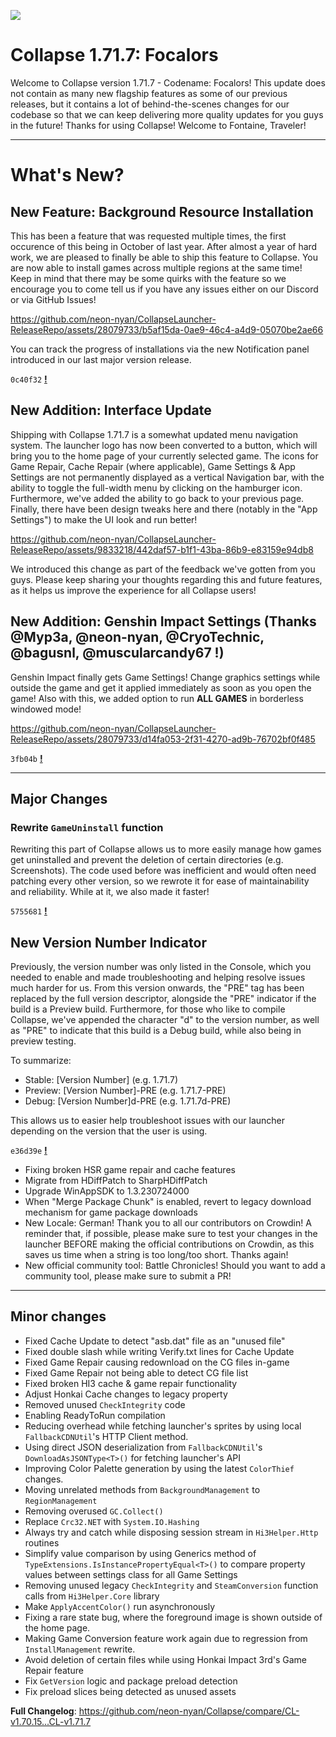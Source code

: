 ![](https://raw.githubusercontent.com/neon-nyan/CollapseLauncher-Page/main/images/banner202304.webp)

# Collapse 1.71.7: Focalors
Welcome to Collapse version 1.71.7 - Codename: Focalors! This update does not contain as many new flagship features as some of our previous releases, but it contains a lot of behind-the-scenes changes for our codebase so that we can keep delivering more quality updates for you guys in the future! Thanks for using Collapse! Welcome to Fontaine, Traveler!

***

# What's New?
## New Feature: Background Resource Installation
This has been a feature that was requested multiple times, the first occurence of this being in October of last year. After almost a year of hard work, we are pleased to finally be able to ship this feature to Collapse. You are now able to install games across multiple regions at the same time! Keep in mind that there may be some quirks with the feature so we encourage you to come tell us if you have any issues either on our Discord or via GitHub Issues!

https://github.com/neon-nyan/CollapseLauncher-ReleaseRepo/assets/28079733/b5af15da-0ae9-46c4-a4d9-05070be2ae66

You can track the progress of installations via the new Notification panel introduced in our last major version release.

``0c40f32`` [**!**](https://github.com/neon-nyan/Collapse/commit/0c40f322d88d1d9434ca4f0aec66074c93dedd6e) 

## New Addition: Interface Update
Shipping with Collapse 1.71.7 is a somewhat updated menu navigation system. The launcher logo has now been converted to a button, which will bring you to the home page of your currently selected game. The icons for Game Repair, Cache Repair (where applicable), Game Settings & App Settings are not permanently displayed as a vertical Navigation bar, with the ability to toggle the full-width menu by clicking on the hamburger icon. Furthermore, we've added the ability to go back to your previous page. Finally, there have been design tweaks here and there (notably in the "App Settings") to make the UI look and run better!

https://github.com/neon-nyan/CollapseLauncher-ReleaseRepo/assets/9833218/442daf57-b1f1-43ba-86b9-e83159e94db8

We introduced this change as part of the feedback we've gotten from you guys. Please keep sharing your thoughts regarding this and future features, as it helps us improve the experience for all Collapse users!

## New Addition: Genshin Impact Settings (Thanks @Myp3a, @neon-nyan, @CryoTechnic, @bagusnl, @muscularcandy67 !)
Genshin Impact finally gets Game Settings! Change graphics settings while outside the game and get it applied immediately as soon as you open the game!
Also with this, we added option to run **ALL GAMES** in borderless windowed mode!

https://github.com/neon-nyan/CollapseLauncher-ReleaseRepo/assets/28079733/d14fa053-2f31-4270-ad9b-76702bf0f485

``3fb04b`` [**!**](https://github.com/neon-nyan/Collapse/commit/3fb04bedc1a600b75495ac9bd05e89c87eddbf5b)

***

## Major Changes
### Rewrite ``GameUninstall`` function
Rewriting this part of Collapse allows us to more easily manage how games get uninstalled and prevent the deletion of certain directories (e.g. Screenshots). The code used before was inefficient and would often need patching every other version, so we rewrote it for ease of maintainability and reliability. While at it, we also made it faster!

``5755681`` [**!**](https://github.com/neon-nyan/Collapse/pull/222/commits/57556811a05c109977c669aba48e71f3bb420fa0)

## New Version Number Indicator
Previously, the version number was only listed in the Console, which you needed to enable and made troubleshooting and helping resolve issues much harder for us. From this version onwards, the "PRE" tag has been replaced by the full version descriptor, alongside the "PRE" indicator if the build is a Preview build. Furthermore, for those who like to compile Collapse, we've appended the character "d" to the version number, as well as "PRE" to indicate that this build is a Debug build, while also being in preview testing. 

To summarize:
- Stable: [Version Number] (e.g. 1.71.7)
- Preview: [Version Number]-PRE (e.g. 1.71.7-PRE)
- Debug: [Version Number]d-PRE (e.g. 1.71.7d-PRE)

This allows us to easier help troubleshoot issues with our launcher depending on the version that the user is using.

``e36d39e`` [**!**](https://github.com/neon-nyan/Collapse/pull/220/commits/e36d39ed3dae2876733462e69810458cfa5a20e9)

- Fixing broken HSR game repair and cache features
- Migrate from HDiffPatch to SharpHDiffPatch
- Upgrade WinAppSDK to 1.3.230724000
- When "Merge Package Chunk" is enabled, revert to legacy download mechanism for game package downloads
- New Locale: German! Thank you to all our contributors on Crowdin! A reminder that, if possible, please make sure to test your changes in the launcher BEFORE making the official contributions on Crowdin, as this saves us time when a string is too long/too short. Thanks again!
- New official community tool: Battle Chronicles! Should you want to add a community tool, please make sure to submit a PR!

***

## Minor changes
- Fixed Cache Update to detect "asb.dat" file as an "unused file"
- Fixed double slash while writing Verify.txt lines for Cache Update
- Fixed Game Repair causing redownload on the CG files in-game
- Fixed Game Repair not being able to detect CG file list
- Fixed broken HI3 cache & game repair functionality
- Adjust Honkai Cache changes to legacy property
- Removed unused ``CheckIntegrity`` code
- Enabling ReadyToRun compilation
- Reducing overhead while fetching launcher's sprites by using local ``FallbackCDNUtil``'s HTTP Client method.
- Using direct JSON deserialization from ``FallbackCDNUtil``'s ``DownloadAsJSONType<T>()`` for fetching launcher's API
- Improving Color Palette generation by using the latest ``ColorThief`` changes.
- Moving unrelated methods from ``BackgroundManagement`` to ``RegionManagement``
- Removing overused ``GC.Collect()``
- Replace ``Crc32.NET`` with ``System.IO.Hashing``
- Always try and catch while disposing session stream in ``Hi3Helper.Http`` routines
- Simplify value comparison by using Generics method of ``TypeExtensions.IsInstancePropertyEqual<T>()`` to compare property values between settings class for all Game Settings
- Removing unused legacy ``CheckIntegrity`` and ``SteamConversion`` function calls from ``Hi3Helper.Core`` library
- Make ``ApplyAccentColor()`` run asynchronously
- Fixing a rare state bug, where the foreground image is shown outside of the home page.
- Making Game Conversion feature work again due to regression from ``InstallManagement`` rewrite.
- Avoid deletion of certain files while using Honkai Impact 3rd's Game Repair feature
- Fix ``GetVersion`` logic and package preload detection
- Fix preload slices being detected as unused assets

**Full Changelog**: https://github.com/neon-nyan/Collapse/compare/CL-v1.70.15...CL-v1.71.7

